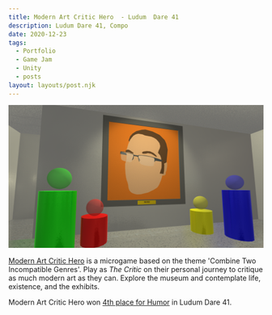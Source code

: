 ```yaml
---
title: Modern Art Critic Hero  - Ludum  Dare 41
description: Ludum Dare 41, Compo
date: 2020-12-23
tags:
  - Portfolio
  - Game Jam
  - Unity
  - posts
layout: layouts/post.njk
---
```

<p>
<a href="https://jeplmr.itch.io/modern-art-critic-hero" target="blank"><img src="/img/MACH.png"></a>
</p>

<p>
<a href="https://jeplmr.itch.io/modern-art-critic-hero" target="blank">Modern Art Critic Hero</a> is a microgame based on the theme 'Combine Two Incompatible Genres'. Play as <i>The Critic</i> on their personal journey to critique as much modern art as they can. Explore the museum and contemplate life, existence, and the exhibits.</p>

<p>
Modern Art Critic Hero won <a href="https://ldjam.com/events/ludum-dare/41/modern-art-critic-hero" target="blank">4th place for Humor</a> in Ludum Dare 41. 
</P>